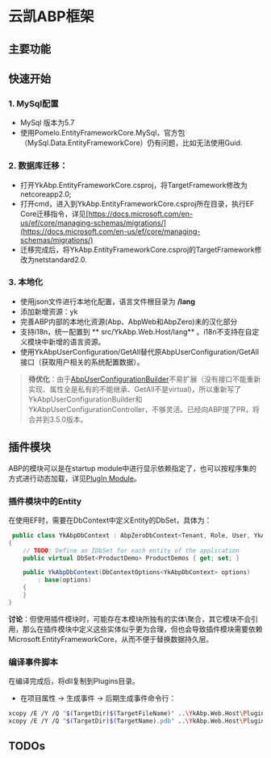 # 云凯ABP框架

## 主要功能

## 快速开始

### 1. MySql配置
* MySql 版本为5.7
* 使用Pomelo.EntityFrameworkCore.MySql，官方包（MySql.Data.EntityFrameworkCore）仍有问题，比如无法使用Guid.

### 2. 数据库迁移：

* 打开YkAbp.EntityFrameworkCore.csproj，将TargetFramework修改为netcoreapp2.0;
* 打开cmd，进入到YkAbp.EntityFrameworkCore.csproj所在目录，执行EF Core迁移指令，详见[https://docs.microsoft.com/en-us/ef/core/managing-schemas/migrations/](https://docs.microsoft.com/en-us/ef/core/managing-schemas/migrations/)
* 迁移完成后，将YkAbp.EntityFrameworkCore.csproj的TargetFramework修改为netstandard2.0.

### 3. 本地化
* 使用json文件进行本地化配置，语言文件根目录为 **/lang**
* 添加新增资源：yk
* 完善ABP内部的本地化资源(Abp、AbpWeb和AbpZero)未的汉化部分
* 支持i18n，统一配置到 ** src/YkAbp.Web.Host/lang** 。i18n不支持在自定义模块中新增的语言资源。
* 使用YkAbpUserConfiguration/GetAll替代原AbpUserConfiguration/GetAll接口（获取用户相关的系统配置数据）。

>  **待优化**：由于[AbpUserConfigurationBuilder](https://github.com/aspnetboilerplate/aspnetboilerplate/blob/3337d1e2d8e8e6225ed5c28020e16cdc5562cd99/src/Abp.Web.Common/Web/Configuration/AbpUserConfigurationBuilder.cs)不易扩展（没有接口不能重新实现、属性全是私有的不能继承、GetAll不是virtual)，所以重新写了YkAbpUserConfigurationBuilder和YkAbpUserConfigurationController，不够灵活。已经向ABP提了PR，将合并到3.5.0版本。

## 插件模块
ABP的模块可以是在startup module中进行显示依赖指定了，也可以按程序集的方式进行动态加载，详见[PlugIn Module](https://aspnetboilerplate.com/Pages/Documents/Module-System#plugin-modules)。

### 插件模块中的Entity
在使用EF时，需要在DbContext中定义Entity的DbSet<TEneity>，具体为：

``` c#
 public class YkAbpDbContext : AbpZeroDbContext<Tenant, Role, User, YkAbpDbContext>
{
	// TODO: Define an IDbSet for each entity of the application 
	public virtual DbSet<ProductDemo> ProductDemos { get; set; }

	public YkAbpDbContext(DbContextOptions<YkAbpDbContext> options)
		: base(options)
	{
	}
}
```
**讨论**：但使用插件模块时，可能存在本模块所独有的实体\聚合，其它模块不会引用，那么在插件模块中定义这些实体似乎更为合理，但也会导致插件模块需要依赖Microsoft.EntityFrameworkCore，从而不便于替换数据持久层。

### 编译事件脚本
在编译完成后，将dll复制到Plugins目录。
* 在项目属性 -> 生成事件 -> 后期生成事件命令行：

```bash
xcopy /E /Y /Q "$(TargetDir)$(TargetFileName)" ..\YkAbp.Web.Host\Plugins\
xcopy /E /Y /Q "$(TargetDir)$(TargetName).pdb" ..\YkAbp.Web.Host\Plugins\
```

## TODOs